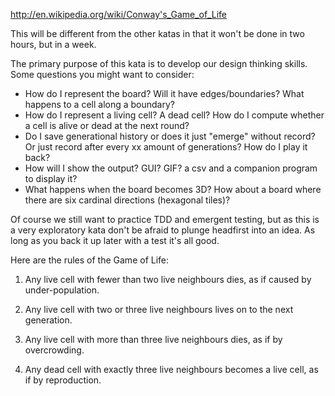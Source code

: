 http://en.wikipedia.org/wiki/Conway's_Game_of_Life

This will be different from the other katas in that it won't be done in two hours,
but in a week.

The primary purpose of this kata is to develop our design thinking skills. Some
questions you might want to consider:
* How do I represent the board? Will it have edges/boundaries? What happens to a
  cell along a boundary?
* How do I represent a living cell? A dead cell? How do I compute whether a cell
  is alive or dead at the next round?
* Do I save generational history or does it just "emerge" without record? Or just
  record after every xx amount of generations? How do I play it back?
* How will I show the output? GUI? GIF? a csv and a companion program to display it?
* What happens when the board becomes 3D? How about a board where there are six
  cardinal directions (hexagonal tiles)?

Of course we still want to practice TDD and emergent testing, but as this is a very
exploratory kata don't be afraid to plunge headfirst into an idea. As long as you
back it up later with a test it's all good.

Here are the rules of the Game of Life:
1. Any live cell with fewer than two live neighbours dies, as if caused by under-population.

2. Any live cell with two or three live neighbours lives on to the next generation.

3. Any live cell with more than three live neighbours dies, as if by overcrowding.

4. Any dead cell with exactly three live neighbours becomes a live cell, as if by reproduction.